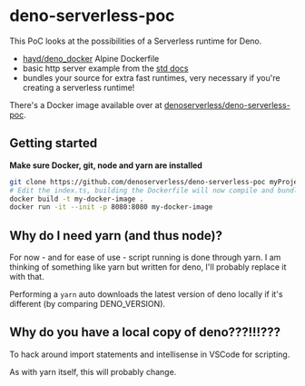 # deno-serverless-poc

This PoC looks at the possibilities of a Serverless runtime for Deno.

- [hayd/deno_docker](https://github.com/hayd/deno_docker/tree/master/alpine.dockerfile) Alpine Dockerfile
- basic http server example from the [std docs](https://github.com/denoland/deno_std/tree/master/http#example)
- bundles your source for extra fast runtimes, very necessary if you're creating a serverless runtime!

There's a Docker image available over at [denoserverless/deno-serverless-poc](https://hub.docker.com/r/denoserverless/deno-serverless-poc).

## Getting started

**Make sure Docker, git, node and yarn are installed**

```bash
git clone https://github.com/denoserverless/deno-serverless-poc myProject && cd myProject && yarn
# Edit the index.ts, building the Dockerfile will now compile and bundle your source (and keeps an internal cache of all needed dependencies)
docker build -t my-docker-image .
docker run -it --init -p 8080:8080 my-docker-image
```

## Why do I need yarn (and thus node)?

For now - and for ease of use - script running is done through yarn. I am thinking of something like yarn but written for deno, I'll probably replace it with that.

Performing a `yarn` auto downloads the latest version of deno locally if it's different (by comparing DENO_VERSION).

## Why do you have a local copy of deno???!!!???

To hack around import statements and intellisense in VSCode for scripting.

As with yarn itself, this will probably change.
